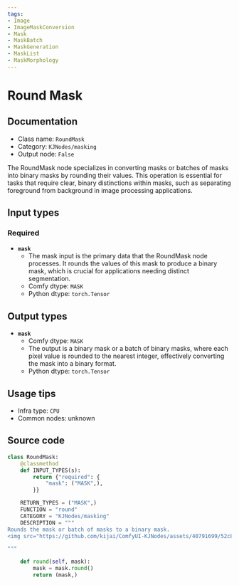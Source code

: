```yaml
---
tags:
- Image
- ImageMaskConversion
- Mask
- MaskBatch
- MaskGeneration
- MaskList
- MaskMorphology
---
```


# Round Mask
## Documentation
- Class name: `RoundMask`
- Category: `KJNodes/masking`
- Output node: `False`

The RoundMask node specializes in converting masks or batches of masks into binary masks by rounding their values. This operation is essential for tasks that require clear, binary distinctions within masks, such as separating foreground from background in image processing applications.
## Input types
### Required
- **`mask`**
    - The mask input is the primary data that the RoundMask node processes. It rounds the values of this mask to produce a binary mask, which is crucial for applications needing distinct segmentation.
    - Comfy dtype: `MASK`
    - Python dtype: `torch.Tensor`
## Output types
- **`mask`**
    - Comfy dtype: `MASK`
    - The output is a binary mask or a batch of binary masks, where each pixel value is rounded to the nearest integer, effectively converting the mask into a binary format.
    - Python dtype: `torch.Tensor`
## Usage tips
- Infra type: `CPU`
- Common nodes: unknown


## Source code
```python
class RoundMask:
    @classmethod
    def INPUT_TYPES(s):
        return {"required": {
            "mask": ("MASK",),  
        }}

    RETURN_TYPES = ("MASK",)
    FUNCTION = "round"
    CATEGORY = "KJNodes/masking"
    DESCRIPTION = """
Rounds the mask or batch of masks to a binary mask.  
<img src="https://github.com/kijai/ComfyUI-KJNodes/assets/40791699/52c85202-f74e-4b96-9dac-c8bda5ddcc40" width="300" height="250" alt="RoundMask example">

"""

    def round(self, mask):
        mask = mask.round()
        return (mask,)

```
